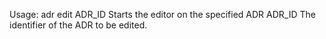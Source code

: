Usage: adr edit ADR_ID
Starts the editor on the specified ADR
      ADR_ID   The identifier of the ADR to be edited.
